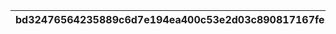 |bd32476564235889c6d7e194ea400c53e2d03c890817167fe1d585315c6a41df|f00b75fa245590d4c773286b8fce66493aee7c4740a9a1db8f6c5bb2c4a4a9dd|009eb4ec3e759b0f2c0c593d65e122b954259bf571791dad745d340157aead40|cf2a116ca287cde8a53847e3edd069f9dcd62e3b3ff8e0b50d9ab53d64fc6bec|25b1aa7b22b989fcaba94d1e64016acd1f9cbe7a684a1575cbcf08817fd22b76|
| --- | --- | --- | --- | --- |